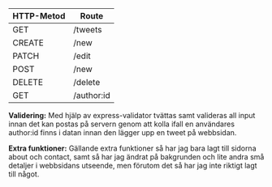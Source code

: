 | HTTP-Metod | Route      |
|------------|------------|
| GET        | /tweets    |
| CREATE     | /new       |
| PATCH      | /edit      |
| POST       | /new       |
| DELETE     | /delete    |
| GET        | /author:id |

**Validering:** Med hjälp av express-validator tvättas samt valideras all input innan det kan postas på servern genom att kolla ifall en användares author:id finns i datan innan den lägger upp en tweet på webbsidan.

**Extra funktioner:** Gällande extra funktioner så har jag bara lagt till sidorna about och contact, samt så har jag ändrat på bakgrunden och lite andra små detaljer i webbsidans utseende, men förutom det så har jag inte riktigt lagt till något.